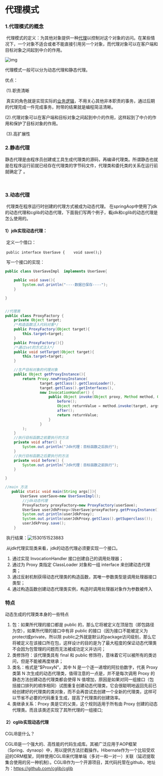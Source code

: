# 				代理模式

### 1.代理模式的概念

​	代理模式的定义：为其他对象提供一种[代理](https://baike.baidu.com/item/%E4%BB%A3%E7%90%86)以控制对这个对象的访问。在某些情况下，一个对象不适合或者不能直接引用另一个对象，而代理对象可以在客户端和目标对象之间起到中介的作用。<!--from百度百科-->

![img](https://upload.wikimedia.org/wikipedia/commons/thumb/7/75/Proxy_pattern_diagram.svg/439px-Proxy_pattern_diagram.svg.png)  

代理模式一般可以分为动态代理和静态代理。

优点：

​	(1).职责清晰

​	真实的角色就是实现实际的[业务逻辑](https://baike.baidu.com/item/%E4%B8%9A%E5%8A%A1%E9%80%BB%E8%BE%91)，不用关心其他非本职责的事务，通过后期的代理完成一件完成事务，附带的结果就是编程简洁清晰。

​	(2).代理对象可以在客户端和目标对象之间起到中介的作用，这样起到了中介的作用和保护了目标对象的作用。

​	(3).高扩展性

### 2.静态代理

​	静态代理是由程序员创建或工具生成代理类的源码，再编译代理类。所谓静态也就是在程序运行前就已经存在代理类的字节码文件，代理类和委托类的关系在运行前就确定了 。

​	

### 3.动态代理

​	代理类在程序运行时创建的代理方式被成为动态代理。 在springAop中使用了jdk的动态代理和cglib的动态代理，下面我们写两个例子，看jdk和cglib的动态代理是怎么使用的。

#### 	1）jdk实现动态代理：

​	定义一个借口：

​	`public interface UserSave {    void save();}`

​	写一个接口的实现：

```java
public class UserSaveImpl  implements UserSave{

    public void save(){
        System.out.println("----数据已保存----");
    }

}


//代理类
public class ProxyFactory {
    private Object target;
    /*构造函数注入代码对象*/
    public ProxyFactory(Object target){
        this.target=target;
    }
    public ProxyFactory(){}
    /*通过set的方式注入*/
    public void setTarget(Object target){
        this.target=target;
    }

    //生产目标对象的代理对象
    public Object getProxyInstance(){
        return Proxy.newProxyInstance(
                target.getClass().getClassLoader(),
                target.getClass().getInterfaces(),
                new InvocationHandler() {
                    public Object invoke(Object proxy, Method method, Object[] args) throws Throwable {
                        before();
                        Object returnValue = method.invoke(target, args);
                        after();
                        return returnValue;
                    }
                }
        );
    }
    //执行目标函数之前要执行的方法
    private void after() {
        System.out.println("Jdk代理：目标函数之后执行");
    }
    //执行目标函数之后要执行的方法
    private void before() {
        System.out.println("Jdk代理：目标函数之前执行");
    }

}

//main 方法
   public static void main(String args[]){
       UserSave userSave=new UserSaveImpl();
        //jdk动态代理
        ProxyFactory proxyFactory=new ProxyFactory(userSave);
        UserSave userJdkProxy=(UserSave)proxyFactory.getProxyInstance();
        System.out.println(userJdkProxy);
        System.out.println(userJdkProxy.getClass().getSuperclass());
        userJdkProxy.save();
    }
```

​	执行结果：![1530151523883](C:\Users\wangzhan\AppData\Local\Temp\1530151523883.png)

​	从jdk代理实现类来看，jdk的动态代理必须要实现一个接口。

1. 通过实现 InvocationHandler 接口创建自己的调用处理器； 
2. 通过为 Proxy 类指定 ClassLoader 对象和一组 interface 来创建动态代理类； 
3. 通过反射机制获得动态代理类的构造函数，其唯一参数类型是调用处理器接口类型； 
4. 通过构造函数创建动态代理类实例，构造时调用处理器对象作为参数被传入 





### 特点

动态生成的代理类本身的一些特点 

1. 包：如果所代理的接口都是 public 的，那么它将被定义在顶层包（即包路径为空），如果所代理的接口中有非 public 的接口（因为接口不能被定义为 protect或private，所以除 public之外就是默认的package访问级别，那么它将被定义在该接口所在包，这样设计的目的是为了最大程度的保证动态代理类不会因为包管理的问题而无法被成功定义并访问； 
2. 类修饰符：该代理类具有 final 和 public 修饰符，意味着它可以被所有的类访问，但是不能被再度继承； 
3. 类名：格式是“$ProxyN”，其中 N 是一个逐一递增的阿拉伯数字，代表 Proxy 类第 N 次生成的动态代理类，值得注意的一点是，并不是每次调用 Proxy 的静态方法创建动态代理类都会使得 N 值增加，原因是如果对同一组接口（包括接口排列的顺序相同）试图重复创建动态代理类，它会很聪明地返回先前已经创建好的代理类的类对象，而不会再尝试去创建一个全新的代理类，这样可以节省不必要的代码重复生成，提高了代理类的创建效率。 
4. 类继承关系：Proxy 类是它的父类，这个规则适用于所有由 Proxy 创建的动态代理类。而且该类还实现了其所代理的一组接口; 

#### ​ 2）cglib实现动态代理

CGLIB是什么？

CGLIB是一个强大的、高性能的代码生成库。其被广泛应用于AOP框架（Spring、dynaop）中，用以提供方法拦截操作。Hibernate作为一个比较受欢迎的ORM框架，同样使用CGLIB来代理单端（多对一和一对一）关联（延迟提取集合使用的另一种机制）。CGLIB作为一个开源项目，其代码托管在github，地址为：<https://github.com/cglib/cglib> 

